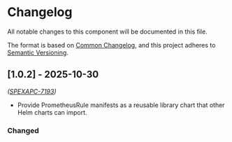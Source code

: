 # Changelog

All notable changes to this component will be documented in this file.

The format is based on [Common Changelog](https://common-changelog.org/),
and this project adheres to [Semantic Versioning](https://semver.org/spec/v2.0.0.html).

## [1.0.2] - 2025-10-30

_([SPEXAPC-7193](https://aspecta.atlassian.net/jira/software/c/projects/SPEXAPC/boards/109?selectedIssue=SPEXAPC-7193))_

- Provide PrometheusRule manifests as a reusable library chart that other Helm charts can import.

### Changed




